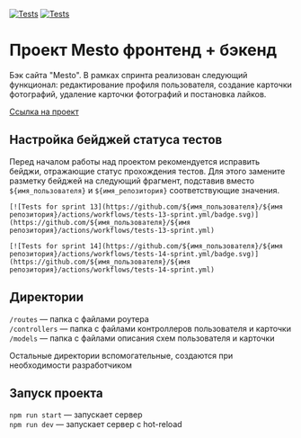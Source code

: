 [![Tests](https://github.com/Vyacheslav321/express-mesto-gha/actions/workflows/tests-13-sprint.yml/badge.svg)](https://github.com/Vyacheslav321/express-mesto-gha/actions/workflows/tests-13-sprint.yml) [![Tests](https://github.com/Vyacheslav321/express-mesto-gha/actions/workflows/tests-14-sprint.yml/badge.svg)](https://github.com/Vyacheslav321/express-mesto-gha/actions/workflows/tests-14-sprint.yml)
# Проект Mesto фронтенд + бэкенд



Бэк сайта "Mesto". В рамках спринта реализован следующий функционал: редактирование профиля пользователя, создание карточки фотографий, удаление карточки фотографий и постановка лайков.

 [Ссылка на проект](https://github.com/Vyacheslav321/express-mesto-gha)

## Настройка бейджей статуса тестов
Перед началом работы над проектом рекомендуется исправить бейджи, отражающие статус прохождения тестов.
Для этого замените разметку бейджей на следующий фрагмент, подставив вместо `${имя_пользователя}` и `${имя_репозитория}` соответствующие значения.

```
[![Tests for sprint 13](https://github.com/${имя_пользователя}/${имя репозитория}/actions/workflows/tests-13-sprint.yml/badge.svg)](https://github.com/${имя_пользователя}/${имя репозитория}/actions/workflows/tests-13-sprint.yml) 

[![Tests for sprint 14](https://github.com/${имя_пользователя}/${имя репозитория}/actions/workflows/tests-14-sprint.yml/badge.svg)](https://github.com/${имя_пользователя}/${имя репозитория}/actions/workflows/tests-14-sprint.yml)
```


## Директории

`/routes` — папка с файлами роутера  
`/controllers` — папка с файлами контроллеров пользователя и карточки   
`/models` — папка с файлами описания схем пользователя и карточки  
  
Остальные директории вспомогательные, создаются при необходимости разработчиком

## Запуск проекта

`npm run start` — запускает сервер   
`npm run dev` — запускает сервер с hot-reload
